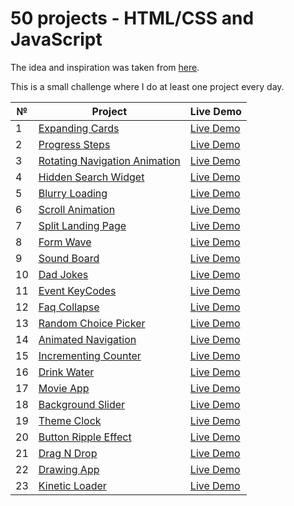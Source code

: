 # 50 projects - HTML/CSS and JavaScript

The idea and inspiration was taken from [here](https://github.com/bradtraversy/50projects50days).

This is a small challenge where I do at least one project every day.

| №   | Project                                                                                                     | Live Demo                                                                       |
| --- | ----------------------------------------------------------------------------------------------------------- | ------------------------------------------------------------------------------- |
| 1   | [Expanding Cards](https://github.com/Anakharsis9/50-projects/tree/main/Expanding%20Cards)                   | [Live Demo](https://anakharsis9.github.io/50-projects/Expanding%20Cards/)       |
| 2   | [Progress Steps](https://github.com/Anakharsis9/50-projects/tree/main/Progress%20Steps)                     | [Live Demo](https://anakharsis9.github.io/50-projects/Progress%20Steps/)        |
| 3   | [Rotating Navigation Animation](https://github.com/Anakharsis9/50-projects/tree/main/Rotating%20navigation) | [Live Demo](https://anakharsis9.github.io/50-projects/Rotating%20navigation/)   |
| 4   | [Hidden Search Widget](https://github.com/Anakharsis9/50-projects/tree/main/Hidden%20Search%20Widget)       | [Live Demo](https://anakharsis9.github.io/50-projects/Hidden%20Search%20Widget) |
| 5   | [Blurry Loading](https://github.com/Anakharsis9/50-projects/tree/main/Blurry%20loading)                     | [Live Demo](https://anakharsis9.github.io/50-projects/Blurry%20loading/)        |
| 6   | [Scroll Animation](https://github.com/Anakharsis9/50-projects/tree/main/Scroll%20Animation)                 | [Live Demo](https://anakharsis9.github.io/50-projects/Scroll%20Animation/)      |
| 7   | [Split Landing Page](https://github.com/Anakharsis9/50-projects/tree/main/Split%20Landing%20Page)           | [Live Demo](https://anakharsis9.github.io/50-projects/Split%20Landing%20Page/)  |
| 8   | [Form Wave](https://github.com/Anakharsis9/50-projects/tree/main/Form%20Wave)                               | [Live Demo](https://anakharsis9.github.io/50-projects/Form%20Wave)              |
| 9   | [Sound Board](https://github.com/Anakharsis9/50-projects/tree/main/Sound%20Board)                           | [Live Demo](https://anakharsis9.github.io/50-projects/Sound%20Board)            |
| 10  | [Dad Jokes](https://github.com/Anakharsis9/50-projects/tree/main/Dad%20Jokes)                               | [Live Demo](https://anakharsis9.github.io/50-projects/Dad%20Jokes)              |
| 11  | [Event KeyCodes](https://github.com/Anakharsis9/50-projects/tree/main/Event%20KeyCodes)                     | [Live Demo](https://anakharsis9.github.io/50-projects/Event%20KeyCodes)         |
| 12  | [Faq Collapse](https://github.com/Anakharsis9/50-projects/tree/main/Faq%20Collapse)                         | [Live Demo](https://anakharsis9.github.io/50-projects/Faq%20Collapse)           |
| 13  | [Random Choice Picker](https://github.com/Anakharsis9/50-projects/tree/main/Random%20Choice%20Picker)       | [Live Demo](https://anakharsis9.github.io/50-projects/Random%20Choice%20Picker) |
| 14  | [Animated Navigation](https://github.com/Anakharsis9/50-projects/tree/main/Animated%20Navigation)           | [Live Demo](https://anakharsis9.github.io/50-projects/Animated%20Navigation)    |
| 15  | [Incrementing Counter](https://github.com/Anakharsis9/50-projects/tree/main/Incrementing%20Counter)         | [Live Demo](https://anakharsis9.github.io/50-projects/Incrementing%20Counter)   |
| 16  | [Drink Water](https://github.com/Anakharsis9/50-projects/tree/main/Drink%20Water)                           | [Live Demo](https://anakharsis9.github.io/50-projects/Drink%20Water)            |
| 17  | [Movie App](https://github.com/Anakharsis9/50-projects/tree/main/Movie%20App)                               | [Live Demo](https://anakharsis9.github.io/50-projects/Movie%20App)              |
| 18  | [Background Slider](https://github.com/Anakharsis9/50-projects/tree/main/Background%20Slider)               | [Live Demo](https://anakharsis9.github.io/50-projects/Background%20Slider)      |
| 19  | [Theme Clock](https://github.com/Anakharsis9/50-projects/tree/main/Theme%20Clock)                           | [Live Demo](https://anakharsis9.github.io/50-projects/Theme%20Clock)            |
| 20  | [Button Ripple Effect](https://github.com/Anakharsis9/50-projects/tree/main/Button%20Ripple%20Effect)       | [Live Demo](https://anakharsis9.github.io/50-projects/Button%20Ripple%20Effect) |
| 21  | [Drag N Drop](https://github.com/Anakharsis9/50-projects/tree/main/Drag%20N%20Drop)                         | [Live Demo](https://anakharsis9.github.io/50-projects/Drag%20N%20Drop)          |
| 22  | [Drawing App](https://github.com/Anakharsis9/50-projects/tree/main/Drawing%20App)                           | [Live Demo](https://anakharsis9.github.io/50-projects/Drawing%20App)            |
| 23  | [Kinetic Loader](https://github.com/Anakharsis9/50-projects/tree/main/Kinetic%20Loader)                     | [Live Demo](https://anakharsis9.github.io/50-projects/Kinetic%20Loader)         |
